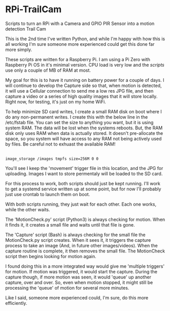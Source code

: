 # RPi-TrailCam
Scripts to turn an RPi with a Camera and GPIO PIR Sensor into a motion detection Trail Cam

This is the 2nd time I've written Python, and while I'm happy with how this is all working I'm sure someone more experienced could get this done far more simply.

These scripts are written for a Raspberry Pi. I am using a Pi Zero with Raspberry Pi OS in it's minimal version. CPU load is very low and the _scripts_ use only a couple of MB of RAM at most.

My goal for this is to have it running on battery power for a couple of days. I will continue to develop the Capture side so that, when motion is detected, it will use a Cellular connection to send me a low res JPG file, and then capture a video or a series of high quality images that it will store locally. Right now, for testing, it's just on my home WiFi.

To help minimize SD card writes, I create a small RAM disk on boot where I do any non-permanent writes. I create this with the below line in the /etc/fstab file. You can set the size to anything you want, but it is using system RAM. The data will be lost when the systems reboots. But, the RAM disk only uses RAM when data is actually stored. It doesn't pre-allocate the space, so you system will have access to any RAM not being actively used by files. Be careful not to exhuast the available RAM!

<br><code>image_storage           /images        tmpfs   size=256M          0       0</code>

You'll see I keep the 'movement' trigger file in this location, and the JPG for uploading. Images I want to store permentaly will be loaded to the SD card.

For this process to work, both scripts should just be kept running. I'll work to get a systemd service written up at some point, but for now I'll probably just use crontab to launch them on boot.

With both scripts running, they just wait for each other. Each one works, while the other waits.

The 'MotionCheck.py' script (Python3) is always checking for motion. When it finds it, it creates a small file and waits until that file is gone.

The 'Capture' script (Bash) is always checking for the small file the MotionCheck.py script creates. When it sees it, it triggers the capture process to take an image (And, in future other images/videos). When the capture routine is complete, it then removes the small file. The MotionCheck script then begins looking for motion again.

I found doing this in a more integrated way would give me 'multiple triggers' for motion. If motion was triggered, it would start the capture. During the capture though, if more motion was seen, it would 'queue' up another capture, over and over. So, even when motion stopped, it might still be processing the 'queue' of motion for several more minutes.

Like I said, someone more experienced could, I'm sure, do this more efficiently.
